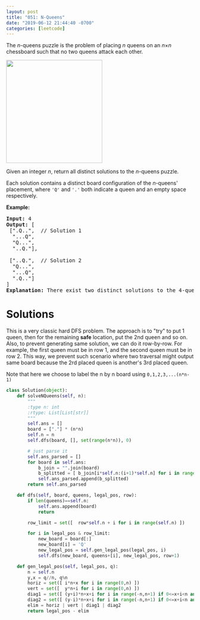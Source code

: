 ```yaml
---
layout: post
title: "051: N-Queens"
date: "2019-06-12 21:44:40 -0700"
categories: [leetcode]
---
```



<p>The <em>n</em>-queens puzzle is the problem of placing <em>n</em> queens on an <em>n</em>&times;<em>n</em> chessboard such that no two queens attack each other.</p>

<p><img alt="" src="https://assets.leetcode.com/uploads/2018/10/12/8-queens.png" style="width: 258px; height: 276px;" /></p>

<!--more-->

<p>Given an integer <em>n</em>, return all distinct solutions to the <em>n</em>-queens puzzle.</p>

<p>Each solution contains a distinct board configuration of the <em>n</em>-queens&#39; placement, where <code>&#39;Q&#39;</code> and <code>&#39;.&#39;</code> both indicate a queen and an empty space respectively.</p>

<p><strong>Example:</strong></p>

<pre>
<strong>Input:</strong> 4
<strong>Output:</strong> [
 [&quot;.Q..&quot;,  // Solution 1
  &quot;...Q&quot;,
  &quot;Q...&quot;,
  &quot;..Q.&quot;],

 [&quot;..Q.&quot;,  // Solution 2
  &quot;Q...&quot;,
  &quot;...Q&quot;,
  &quot;.Q..&quot;]
]
<strong>Explanation:</strong> There exist two distinct solutions to the 4-queens puzzle as shown above.
</pre>

# Solutions

This is a very classic hard DFS problem.  The approach is to "try" to put 1 queen, then for the remaining **safe** location, put the 2nd queen and so on.  Also, to prevent generating same solution, we can do it row-by-row.  For example, the first queen must be in row 1, and the second queen must be in row 2.  This way, we prevent such scenario where two traversal might output same board because the 2rd placed queen is another's 3rd placed queen.

Note that here we choose to label the n by n board using `0,1,2,3,...(n*n-1)`

```python
class Solution(object):
    def solveNQueens(self, n):
        """
        :type n: int
        :rtype: List[List[str]]
        """
        self.ans = []
        board = ["."] * (n*n)
        self.n = n
        self.dfs(board, [], set(range(n*n)), 0)

        # just parse it
        self.ans_parsed = []
        for board in self.ans:
            b_join = "".join(board)
            b_splitted = [ b_join[i*self.n:(i+1)*self.n] for i in range(self.n) ]
            self.ans_parsed.append(b_splitted)
        return self.ans_parsed

    def dfs(self, board, queens, legal_pos, row):
        if len(queens)==self.n:
            self.ans.append(board)
            return

        row_limit = set([  row*self.n + i for i in range(self.n) ])

        for i in legal_pos & row_limit:
            new_board = board[:]
            new_board[i] = 'Q'
            new_legal_pos = self.gen_legal_pos(legal_pos, i)
            self.dfs(new_board, queens+[i], new_legal_pos, row+1)

    def gen_legal_pos(self, legal_pos, q):
        n = self.n
        y,x = q//n, q%n
        horiz = set([ i*n+x for i in range(0,n) ])
        vert = set([  y*n+i for i in range(0,n) ])
        diag1 = set([ (y+i)*n+x+i for i in range(-n,n+1) if 0<=x+i<n and 0<=y+i<n ])
        diag2 = set([ (y-i)*n+x+i for i in range(-n,n+1) if 0<=x+i<n and 0<=y-i<n ])
        elim = horiz | vert | diag1 | diag2
        return legal_pos - elim
```
